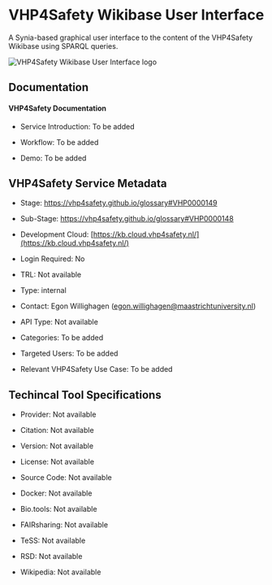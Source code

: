 
# VHP4Safety Wikibase User Interface

<!--- This file is autogenerated. Edit kb.json to make changes in this page. ---> 

A Synia-based graphical user interface to the content of the VHP4Safety Wikibase using SPARQL queries.

![VHP4Safety Wikibase User Interface logo](https://raw.githubusercontent.com/VHP4Safety/cloud/main/docs/service/kb.png)

## Documentation

#### VHP4Safety Documentation

* Service Introduction: To be added

* Workflow: To be added

* Demo: To be added

<h4 id='tess-widget-materials-header'></h4>

<div id='tess-widget-materials-list' class='tess-widget tess-widget-list'></div>
<script>
  function initTeSSWidgets() {
    var query = 'kb';
    if (query.trim() != '') {
      TessWidget.Materials(document.getElementById('tess-widget-materials-list'),
                           'SimpleList',
                           {
                             opts: {
                               enableSearch: false
                             },
                             params: {
                               pageSize: 5,
                               q: query
                             }
                           });
      document.getElementById('tess-widget-materials-header').innerHTML = 'Documentation from ELIXIR TeSS'
    }
}
</script>
<script async='' defer='' src='https://elixirtess.github.io/TeSS_widgets/components/js/tess-widget-standalone.js' onload='initTeSSWidgets()'></script>

## VHP4Safety Service Metadata

* Stage: https://vhp4safety.github.io/glossary#VHP0000149

* Sub-Stage: https://vhp4safety.github.io/glossary#VHP0000148

* Development Cloud: [https://kb.cloud.vhp4safety.nl/](https://kb.cloud.vhp4safety.nl/) 

* Login Required: No

* TRL: Not available

* Type: internal

* Contact: Egon Willighagen (egon.willighagen@maastrichtuniversity.nl)

* API Type: Not available

* Categories: To be added

* Targeted Users: To be added

* Relevant VHP4Safety Use Case: To be added

## Techincal Tool Specifications

* Provider: Not available

* Citation: Not available

* Version: Not available

* License: Not available

* Source Code: Not available

* Docker: Not available

* Bio.tools: Not available

* FAIRsharing: Not available

* TeSS: Not available

* RSD: Not available

* Wikipedia: Not available

<script type="application/ld+json">
  {
    "@context": "https://schema.org/",
    "@type": "SoftwareApplication",
    "http://purl.org/dc/terms/conformsTo": {
      "@type": "CreativeWork", "@id": "https://bioschemas.org/profiles/ComputationalTool/1.0-RELEASE"
    },
    "@id" : "https://vhp4safety.github.io/cloud/service/kb",
    "name": "VHP4Safety Wikibase User Interface",
    "description": "A Synia-based graphical user interface to the content of the VHP4Safety Wikibase using SPARQL queries.",
    "url": "https://kb.cloud.vhp4safety.nl/"
  }
</script>
